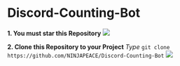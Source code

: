 # Discord-Counting-Bot

**1. You must star this Repository**
![](https://cdn.discordapp.com/attachments/778562438203047947/844868623537274940/Star_This_Repository.png)



**2. Clone this Repository to your Project**
_Type_ `git clone https://github.com/NINJAPEACE/Discord-Counting-Bot`
![](https://cdn.discordapp.com/attachments/778562438203047947/844872224719503360/Clone_This_Repository.png)
